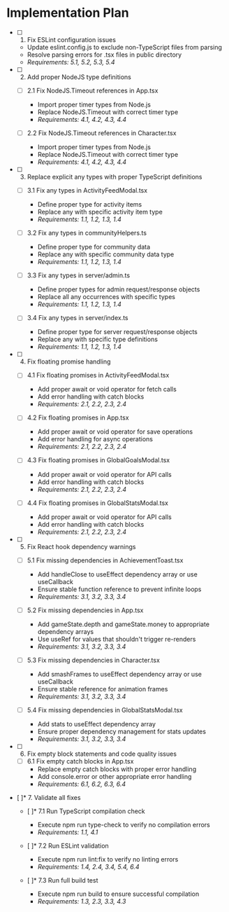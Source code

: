 # Implementation Plan

- [ ] 1. Fix ESLint configuration issues
  - Update eslint.config.js to exclude non-TypeScript files from parsing
  - Resolve parsing errors for .tsx files in public directory
  - _Requirements: 5.1, 5.2, 5.3, 5.4_

- [ ] 2. Add proper NodeJS type definitions
  - [ ] 2.1 Fix NodeJS.Timeout references in App.tsx
    - Import proper timer types from Node.js
    - Replace NodeJS.Timeout with correct timer type
    - _Requirements: 4.1, 4.2, 4.3, 4.4_
  
  - [ ] 2.2 Fix NodeJS.Timeout references in Character.tsx
    - Import proper timer types from Node.js
    - Replace NodeJS.Timeout with correct timer type
    - _Requirements: 4.1, 4.2, 4.3, 4.4_

- [ ] 3. Replace explicit any types with proper TypeScript definitions
  - [ ] 3.1 Fix any types in ActivityFeedModal.tsx
    - Define proper type for activity items
    - Replace any with specific activity item type
    - _Requirements: 1.1, 1.2, 1.3, 1.4_
  
  - [ ] 3.2 Fix any types in communityHelpers.ts
    - Define proper type for community data
    - Replace any with specific community data type
    - _Requirements: 1.1, 1.2, 1.3, 1.4_
  
  - [ ] 3.3 Fix any types in server/admin.ts
    - Define proper types for admin request/response objects
    - Replace all any occurrences with specific types
    - _Requirements: 1.1, 1.2, 1.3, 1.4_
  
  - [ ] 3.4 Fix any types in server/index.ts
    - Define proper type for server request/response objects
    - Replace any with specific type definitions
    - _Requirements: 1.1, 1.2, 1.3, 1.4_

- [ ] 4. Fix floating promise handling
  - [ ] 4.1 Fix floating promises in ActivityFeedModal.tsx
    - Add proper await or void operator for fetch calls
    - Add error handling with catch blocks
    - _Requirements: 2.1, 2.2, 2.3, 2.4_
  
  - [ ] 4.2 Fix floating promises in App.tsx
    - Add proper await or void operator for save operations
    - Add error handling for async operations
    - _Requirements: 2.1, 2.2, 2.3, 2.4_
  
  - [ ] 4.3 Fix floating promises in GlobalGoalsModal.tsx
    - Add proper await or void operator for API calls
    - Add error handling with catch blocks
    - _Requirements: 2.1, 2.2, 2.3, 2.4_
  
  - [ ] 4.4 Fix floating promises in GlobalStatsModal.tsx
    - Add proper await or void operator for API calls
    - Add error handling with catch blocks
    - _Requirements: 2.1, 2.2, 2.3, 2.4_

- [ ] 5. Fix React hook dependency warnings
  - [ ] 5.1 Fix missing dependencies in AchievementToast.tsx
    - Add handleClose to useEffect dependency array or use useCallback
    - Ensure stable function reference to prevent infinite loops
    - _Requirements: 3.1, 3.2, 3.3, 3.4_
  
  - [ ] 5.2 Fix missing dependencies in App.tsx
    - Add gameState.depth and gameState.money to appropriate dependency arrays
    - Use useRef for values that shouldn't trigger re-renders
    - _Requirements: 3.1, 3.2, 3.3, 3.4_
  
  - [ ] 5.3 Fix missing dependencies in Character.tsx
    - Add smashFrames to useEffect dependency array or use useCallback
    - Ensure stable reference for animation frames
    - _Requirements: 3.1, 3.2, 3.3, 3.4_
  
  - [ ] 5.4 Fix missing dependencies in GlobalStatsModal.tsx
    - Add stats to useEffect dependency array
    - Ensure proper dependency management for stats updates
    - _Requirements: 3.1, 3.2, 3.3, 3.4_

- [ ] 6. Fix empty block statements and code quality issues
  - [ ] 6.1 Fix empty catch blocks in App.tsx
    - Replace empty catch blocks with proper error handling
    - Add console.error or other appropriate error handling
    - _Requirements: 6.1, 6.2, 6.3, 6.4_

- [ ]* 7. Validate all fixes
  - [ ]* 7.1 Run TypeScript compilation check
    - Execute npm run type-check to verify no compilation errors
    - _Requirements: 1.1, 4.1_
  
  - [ ]* 7.2 Run ESLint validation
    - Execute npm run lint:fix to verify no linting errors
    - _Requirements: 1.4, 2.4, 3.4, 5.4, 6.4_
  
  - [ ]* 7.3 Run full build test
    - Execute npm run build to ensure successful compilation
    - _Requirements: 1.3, 2.3, 3.3, 4.3_
